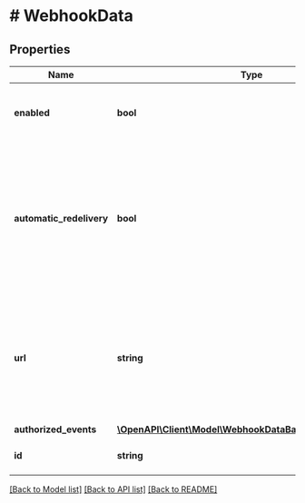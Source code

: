 # # WebhookData

## Properties

Name | Type | Description | Notes
------------ | ------------- | ------------- | -------------
**enabled** | **bool** | Whether this webhook is enabled or not | [optional] [default to true]
**automatic_redelivery** | **bool** | If true, BTCPay Server will retry to redeliver any failed delivery after 10 seconds, 1 minutes and up to 6 times after 10 minutes. | [optional] [default to true]
**url** | **string** | The endpoint where BTCPay Server will make the POST request with the webhook body | [optional]
**authorized_events** | [**\OpenAPI\Client\Model\WebhookDataBaseAuthorizedEvents**](WebhookDataBaseAuthorizedEvents.md) |  | [optional]
**id** | **string** | The id of the webhook | [optional]

[[Back to Model list]](../../README.md#models) [[Back to API list]](../../README.md#endpoints) [[Back to README]](../../README.md)
